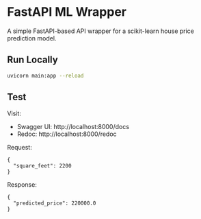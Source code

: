 # FastAPI ML Wrapper

A simple FastAPI-based API wrapper for a scikit-learn house price prediction model.

## Run Locally

```bash
uvicorn main:app --reload
```

## Test
Visit:
- Swagger UI: http://localhost:8000/docs
- Redoc: http://localhost:8000/redoc

Request:
```aiignore
{
  "square_feet": 2200
}
```

Response:
```aiignore
{
  "predicted_price": 220000.0
}

```